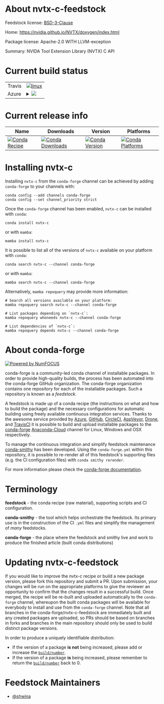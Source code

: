 About nvtx-c-feedstock
======================

Feedstock license: [BSD-3-Clause](https://github.com/conda-forge/nvtx-c-feedstock/blob/main/LICENSE.txt)

Home: https://nvidia.github.io/NVTX/doxygen/index.html

Package license: Apache-2.0 WITH LLVM-exception

Summary: NVIDA Tool Extension Library (NVTX) C API

Current build status
====================


<table><tr>
    <td>Travis</td>
    <td>
      <a href="https://app.travis-ci.com/conda-forge/nvtx-c-feedstock">
        <img alt="linux" src="https://img.shields.io/travis/com/conda-forge/nvtx-c-feedstock/main.svg?label=Linux">
      </a>
    </td>
  </tr>
    
  <tr>
    <td>Azure</td>
    <td>
      <details>
        <summary>
          <a href="https://dev.azure.com/conda-forge/feedstock-builds/_build/latest?definitionId=10798&branchName=main">
            <img src="https://dev.azure.com/conda-forge/feedstock-builds/_apis/build/status/nvtx-c-feedstock?branchName=main">
          </a>
        </summary>
        <table>
          <thead><tr><th>Variant</th><th>Status</th></tr></thead>
          <tbody><tr>
              <td>linux_64</td>
              <td>
                <a href="https://dev.azure.com/conda-forge/feedstock-builds/_build/latest?definitionId=10798&branchName=main">
                  <img src="https://dev.azure.com/conda-forge/feedstock-builds/_apis/build/status/nvtx-c-feedstock?branchName=main&jobName=linux&configuration=linux%20linux_64_" alt="variant">
                </a>
              </td>
            </tr><tr>
              <td>linux_aarch64</td>
              <td>
                <a href="https://dev.azure.com/conda-forge/feedstock-builds/_build/latest?definitionId=10798&branchName=main">
                  <img src="https://dev.azure.com/conda-forge/feedstock-builds/_apis/build/status/nvtx-c-feedstock?branchName=main&jobName=linux&configuration=linux%20linux_aarch64_" alt="variant">
                </a>
              </td>
            </tr><tr>
              <td>linux_ppc64le</td>
              <td>
                <a href="https://dev.azure.com/conda-forge/feedstock-builds/_build/latest?definitionId=10798&branchName=main">
                  <img src="https://dev.azure.com/conda-forge/feedstock-builds/_apis/build/status/nvtx-c-feedstock?branchName=main&jobName=linux&configuration=linux%20linux_ppc64le_" alt="variant">
                </a>
              </td>
            </tr><tr>
              <td>osx_64</td>
              <td>
                <a href="https://dev.azure.com/conda-forge/feedstock-builds/_build/latest?definitionId=10798&branchName=main">
                  <img src="https://dev.azure.com/conda-forge/feedstock-builds/_apis/build/status/nvtx-c-feedstock?branchName=main&jobName=osx&configuration=osx%20osx_64_" alt="variant">
                </a>
              </td>
            </tr><tr>
              <td>win_64</td>
              <td>
                <a href="https://dev.azure.com/conda-forge/feedstock-builds/_build/latest?definitionId=10798&branchName=main">
                  <img src="https://dev.azure.com/conda-forge/feedstock-builds/_apis/build/status/nvtx-c-feedstock?branchName=main&jobName=win&configuration=win%20win_64_" alt="variant">
                </a>
              </td>
            </tr>
          </tbody>
        </table>
      </details>
    </td>
  </tr>
</table>

Current release info
====================

| Name | Downloads | Version | Platforms |
| --- | --- | --- | --- |
| [![Conda Recipe](https://img.shields.io/badge/recipe-nvtx--c-green.svg)](https://anaconda.org/conda-forge/nvtx-c) | [![Conda Downloads](https://img.shields.io/conda/dn/conda-forge/nvtx-c.svg)](https://anaconda.org/conda-forge/nvtx-c) | [![Conda Version](https://img.shields.io/conda/vn/conda-forge/nvtx-c.svg)](https://anaconda.org/conda-forge/nvtx-c) | [![Conda Platforms](https://img.shields.io/conda/pn/conda-forge/nvtx-c.svg)](https://anaconda.org/conda-forge/nvtx-c) |

Installing nvtx-c
=================

Installing `nvtx-c` from the `conda-forge` channel can be achieved by adding `conda-forge` to your channels with:

```
conda config --add channels conda-forge
conda config --set channel_priority strict
```

Once the `conda-forge` channel has been enabled, `nvtx-c` can be installed with `conda`:

```
conda install nvtx-c
```

or with `mamba`:

```
mamba install nvtx-c
```

It is possible to list all of the versions of `nvtx-c` available on your platform with `conda`:

```
conda search nvtx-c --channel conda-forge
```

or with `mamba`:

```
mamba search nvtx-c --channel conda-forge
```

Alternatively, `mamba repoquery` may provide more information:

```
# Search all versions available on your platform:
mamba repoquery search nvtx-c --channel conda-forge

# List packages depending on `nvtx-c`:
mamba repoquery whoneeds nvtx-c --channel conda-forge

# List dependencies of `nvtx-c`:
mamba repoquery depends nvtx-c --channel conda-forge
```


About conda-forge
=================

[![Powered by
NumFOCUS](https://img.shields.io/badge/powered%20by-NumFOCUS-orange.svg?style=flat&colorA=E1523D&colorB=007D8A)](https://numfocus.org)

conda-forge is a community-led conda channel of installable packages.
In order to provide high-quality builds, the process has been automated into the
conda-forge GitHub organization. The conda-forge organization contains one repository
for each of the installable packages. Such a repository is known as a *feedstock*.

A feedstock is made up of a conda recipe (the instructions on what and how to build
the package) and the necessary configurations for automatic building using freely
available continuous integration services. Thanks to the awesome service provided by
[Azure](https://azure.microsoft.com/en-us/services/devops/), [GitHub](https://github.com/),
[CircleCI](https://circleci.com/), [AppVeyor](https://www.appveyor.com/),
[Drone](https://cloud.drone.io/welcome), and [TravisCI](https://travis-ci.com/)
it is possible to build and upload installable packages to the
[conda-forge](https://anaconda.org/conda-forge) [Anaconda-Cloud](https://anaconda.org/)
channel for Linux, Windows and OSX respectively.

To manage the continuous integration and simplify feedstock maintenance
[conda-smithy](https://github.com/conda-forge/conda-smithy) has been developed.
Using the ``conda-forge.yml`` within this repository, it is possible to re-render all of
this feedstock's supporting files (e.g. the CI configuration files) with ``conda smithy rerender``.

For more information please check the [conda-forge documentation](https://conda-forge.org/docs/).

Terminology
===========

**feedstock** - the conda recipe (raw material), supporting scripts and CI configuration.

**conda-smithy** - the tool which helps orchestrate the feedstock.
                   Its primary use is in the construction of the CI ``.yml`` files
                   and simplify the management of *many* feedstocks.

**conda-forge** - the place where the feedstock and smithy live and work to
                  produce the finished article (built conda distributions)


Updating nvtx-c-feedstock
=========================

If you would like to improve the nvtx-c recipe or build a new
package version, please fork this repository and submit a PR. Upon submission,
your changes will be run on the appropriate platforms to give the reviewer an
opportunity to confirm that the changes result in a successful build. Once
merged, the recipe will be re-built and uploaded automatically to the
`conda-forge` channel, whereupon the built conda packages will be available for
everybody to install and use from the `conda-forge` channel.
Note that all branches in the conda-forge/nvtx-c-feedstock are
immediately built and any created packages are uploaded, so PRs should be based
on branches in forks and branches in the main repository should only be used to
build distinct package versions.

In order to produce a uniquely identifiable distribution:
 * If the version of a package **is not** being increased, please add or increase
   the [``build/number``](https://docs.conda.io/projects/conda-build/en/latest/resources/define-metadata.html#build-number-and-string).
 * If the version of a package **is** being increased, please remember to return
   the [``build/number``](https://docs.conda.io/projects/conda-build/en/latest/resources/define-metadata.html#build-number-and-string)
   back to 0.

Feedstock Maintainers
=====================

* [@shwina](https://github.com/shwina/)

